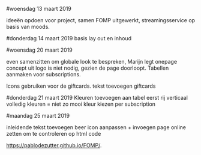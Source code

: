 #woensdag 13 maart 2019

ideeën opdoen voor project, samen FOMP uitgewerkt, streamingsservice op basis van moods.

#donderdag 14 maart 2019
basis lay out en inhoud

#woensdag 20 maart 2019

even samenzitten om globale look te bespreken, Marijn legt onepage concept uit
logo is niet nodig, gezien de page doorloopt. 
Tabellen aanmaken voor subscriptions. 

Icons gebruiken voor de giftcards.
tekst toevoegen giftcards

#donderdag 21 maart 2019
Kleuren toevoegen aan tabel
eerst rij verticaal volledig kleuren = niet zo mooi
kleur kiezen per subscription


#maandag 25 maart 2019

inleidende tekst toevoegen
beer icon aanpassen + invoegen
page online zetten om te controleren op html code

https://pablodezutter.github.io/FOMP/. 
